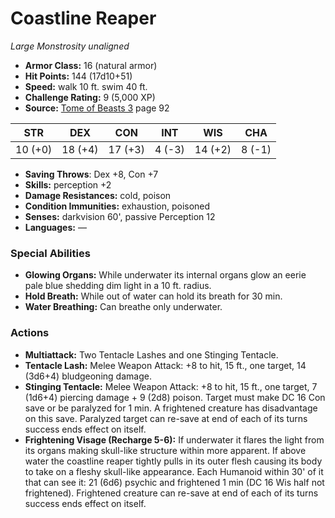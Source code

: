 # Coastline Reaper

*Large* *Monstrosity* *unaligned*

- **Armor Class:** 16 (natural armor)
- **Hit Points:** 144 (17d10+51)
- **Speed:** walk 10 ft. swim 40 ft.
- **Challenge Rating:** 9 (5,000 XP)
- **Source:** [Tome of Beasts 3](https://koboldpress.com/kpstore/product/tome-of-beasts-3-for-5th-edition/) page 92

| STR | DEX | CON | INT | WIS | CHA |
| --- | --- | --- | --- | --- | --- |
| 10 (+0) | 18 (+4) | 17 (+3) | 4 (-3) | 14 (+2) | 8 (-1) |

- **Saving Throws**: Dex +8, Con +7
- **Skills:** perception +2
- **Damage Resistances:** cold, poison
- **Condition Immunities:** exhaustion, poisoned
- **Senses:** darkvision 60', passive Perception 12
- **Languages:** —

### Special Abilities

- **Glowing Organs:** While underwater its internal organs glow an eerie pale blue shedding dim light in a 10 ft. radius.
- **Hold Breath:** While out of water can hold its breath for 30 min.
- **Water Breathing:** Can breathe only underwater.

### Actions

- **Multiattack:** Two Tentacle Lashes and one Stinging Tentacle.
- **Tentacle Lash:** Melee Weapon Attack: +8 to hit, 15 ft., one target, 14 (3d6+4) bludgeoning damage.
- **Stinging Tentacle:** Melee Weapon Attack: +8 to hit, 15 ft., one target, 7 (1d6+4) piercing damage + 9 (2d8) poison. Target must make DC 16 Con save or be paralyzed for 1 min. A frightened creature has disadvantage on this save. Paralyzed target can re-save at end of each of its turns success ends effect on itself.
- **Frightening Visage (Recharge 5-6):** If underwater it flares the light from its organs making skull-like structure within more apparent. If above water the coastline reaper tightly pulls in its outer flesh causing its body to take on a fleshy skull-like appearance. Each Humanoid within 30' of it that can see it: 21 (6d6) psychic and frightened 1 min (DC 16 Wis half not frightened). Frightened creature can re-save at end of each of its turns success ends effect on itself.


